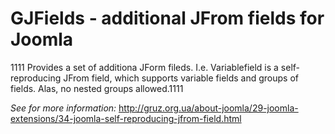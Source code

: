 # GJFields - additional JFrom fields for Joomla
1111
Provides a set of additiona JForm fileds. I.e. Variablefield is a self-reproducing JFrom field, which supports variable fields and groups of fields. Alas, no nested groups allowed.1111

*See for more information:* http://gruz.org.ua/about-joomla/29-joomla-extensions/34-joomla-self-reproducing-jfrom-field.html
